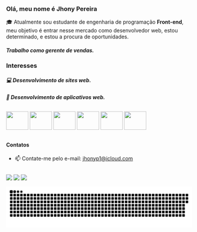### Olá, meu nome é **Jhony Pereira**
:mortar_board: Atualmente sou estudante de engenharia de programação **Front-end**, meu objetivo é entrar nesse mercado como desenvolvedor web, estou determinado, e estou a procura de oportunidades.
##### Trabalho como gerente de vendas.

### Interesses
##### :computer: Desenvolvimento de sites web.
##### :iphone: Desenvolvimento de aplicativos web.

##

<div style="display: inline-block;"> 
<img src="https://cdn.jsdelivr.net/gh/devicons/devicon/icons/html5/html5-original-wordmark.svg"/ height="50px" width="60px">
<img src="https://cdn.jsdelivr.net/gh/devicons/devicon/icons/css3/css3-original-wordmark.svg"/ height="50px" width="60px">
<img src="https://cdn.jsdelivr.net/gh/devicons/devicon/icons/bootstrap/bootstrap-original.svg"/ height="50px" width="60px"> 
<img src="https://cdn.jsdelivr.net/gh/devicons/devicon/icons/javascript/javascript-original.svg"/ height="50px" width="60px">
<img src="https://cdn.jsdelivr.net/gh/devicons/devicon/icons/git/git-original.svg"/ height="50px" width="60px">
<img src="https://cdn.jsdelivr.net/gh/devicons/devicon/icons/github/github-original.svg" height="50px" width="60px">
</div>


  ##

#### Contatos
- 📫 Contate-me pelo e-mail: jhonyp1@icloud.com

  ##

<div style="display: inline-block;"> 
  <a href="https://instagram.com/jhonypereiraph" target="_blank"><img src="https://img.shields.io/badge/-Instagram-%23E4405F?style=for-the-badge&logo=instagram&logoColor=white" target="_blank"></a>
  <a href="https://wa.me/5547997145097"><img src="https://img.shields.io/badge/WhatsApp-25D366?style=for-the-badge&logo=whatsapp&logoColor=white" target="_blanck"></a>
 <a href="https://www.linkedin.com/in/jhonypereiraduarte/" target="_blank"><img src="https://img.shields.io/badge/-LinkedIn-%230077B5?style=for-the-badge&logo=linkedin&logoColor=white" target="_blank"></a>
 
 ![Snake animation](https://github.com/Jhonypd/Jhonypd/blob/main/snake.svg)
 
</div>
